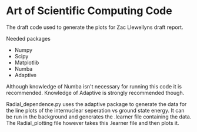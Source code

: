 
# Art of Scientific Computing Code

The draft code used to generate the plots for Zac Llewellyns draft report.

Needed packages
- Numpy
- Scipy
- Matplotlib
- Numba
- Adaptive

Although knowledge of Numba isn't necessary for running this code it is recommended. Knowledge of Adaptive is strongly recommended though.

Radial_dependence.py uses the adaptive package to generate the data for the line plots of the internuclear seperation vs ground state energy. It can be run in the background and generates the .learner file containing the data. The Radial_plotting file however takes this .learner file and then plots it.

